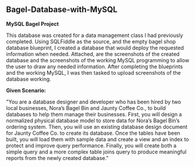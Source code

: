 ## Bagel-Database-with-MySQL

**MySQL Bagel Project**

This database was created for a data management class I had previously completed.  Using SQLFiddle as the source, and the empty bagel shop database 
blueprint, I created a database that would deploy the requested information when needed. Attached, are the screenshots of the created database and the 
screenshots of the working MySQL programming to allow the user to draw any needed information.  After completing the blueprints and the working MySQL,
I was then tasked to upload screenshots of the database working.

**Given Scenario:**

"You are a database designer and developer who has been hired by two local businesses, Nora’s Bagel Bin and Jaunty Coffee Co., to build databases to help them manage their businesses. First, you will design a normalized physical database model to store data for Nora’s Bagel Bin’s ordering system. Then, you will use an existing database design document for Jaunty Coffee Co. to create its database. Once the tables have been built, you will load them with sample data and create a view and an index to protect and improve query performance. Finally, you will create both a simple query and a more complex table joins query to produce meaningful reports from the newly created database."
